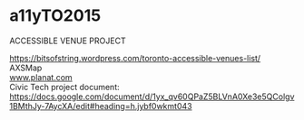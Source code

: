 # a11yTO2015

ACCESSIBLE VENUE PROJECT

https://bitsofstring.wordpress.com/toronto-accessible-venues-list/ <br>
AXSMap <br>
www.planat.com <br>
Civic Tech project document: https://docs.google.com/document/d/1yx_qv60QPaZ5BLVnA0Xe3e5QColgv1BMthJy-7AycXA/edit#heading=h.jybf0wkmt043 <br>
